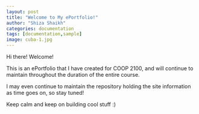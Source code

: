```yaml
---
layout: post
title: "Welcome to My ePortfolio!"
author: "Shiza Shaikh"
categories: documentation
tags: [documentation,sample]
image: cuba-1.jpg
---
```


Hi there! Welcome!

This is an ePortfolio that I have created for COOP 2100, and will continue to maintain throughout the duration of the entire course.

I may even continue to maintain the repository holding the site information as time goes on, so stay tuned!

Keep calm and keep on building cool stuff :)
